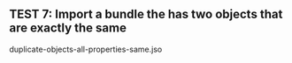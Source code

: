 
## TEST 7: Import a bundle the has two objects that are exactly the same

duplicate-objects-all-properties-same.jso